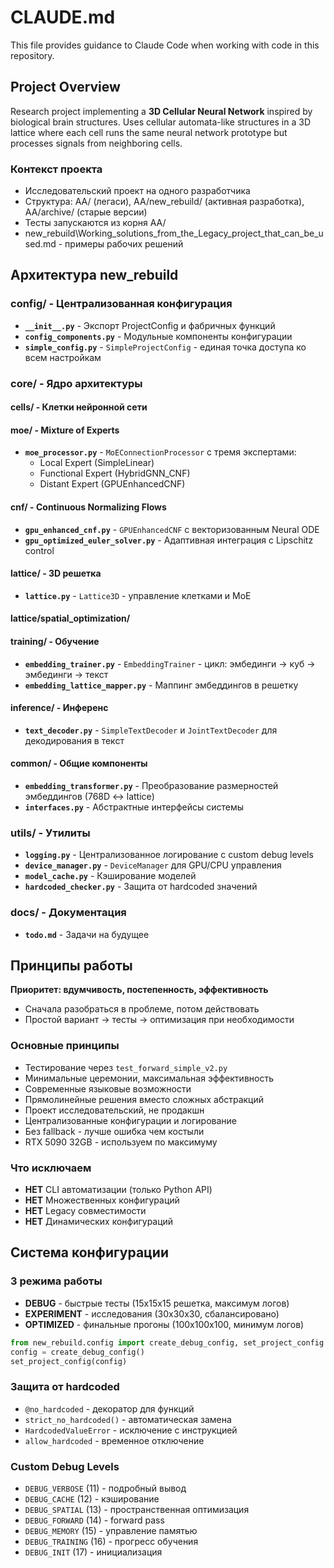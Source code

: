# CLAUDE.md

This file provides guidance to Claude Code when working with code in this repository.

## Project Overview

Research project implementing a **3D Cellular Neural Network** inspired by biological brain structures. Uses cellular automata-like structures in a 3D lattice where each cell runs the same neural network prototype but processes signals from neighboring cells.

### Контекст проекта

- Исследовательский проект на одного разработчика
- Структура: AA/ (легаси), AA/new_rebuild/ (активная разработка), AA/archive/ (старые версии)
- Тесты запускаются из корня AA/
- new_rebuild\Working_solutions_from_the_Legacy_project_that_can_be_used.md - примеры рабочих решений

## Архитектура new_rebuild

### config/ - Централизованная конфигурация

- **`__init__.py`** - Экспорт ProjectConfig и фабричных функций
- **`config_components.py`** - Модульные компоненты конфигурации
- **`simple_config.py`** - `SimpleProjectConfig` - единая точка доступа ко всем настройкам

### core/ - Ядро архитектуры

#### cells/ - Клетки нейронной сети

#### moe/ - Mixture of Experts

- **`moe_processor.py`** - `MoEConnectionProcessor` с тремя экспертами:
  - Local Expert (SimpleLinear)
  - Functional Expert (HybridGNN_CNF)
  - Distant Expert (GPUEnhancedCNF)

#### cnf/ - Continuous Normalizing Flows

- **`gpu_enhanced_cnf.py`** - `GPUEnhancedCNF` с векторизованным Neural ODE
- **`gpu_optimized_euler_solver.py`** - Адаптивная интеграция с Lipschitz control

#### lattice/ - 3D решетка

- **`lattice.py`** - `Lattice3D` - управление клетками и MoE

#### lattice/spatial_optimization/

#### training/ - Обучение

- **`embedding_trainer.py`** - `EmbeddingTrainer` - цикл: эмбединги → куб → эмбединги → текст
- **`embedding_lattice_mapper.py`** - Маппинг эмбеддингов в решетку

#### inference/ - Инференс

- **`text_decoder.py`** - `SimpleTextDecoder` и `JointTextDecoder` для декодирования в текст

#### common/ - Общие компоненты

- **`embedding_transformer.py`** - Преобразование размерностей эмбеддингов (768D ↔ lattice)
- **`interfaces.py`** - Абстрактные интерфейсы системы

### utils/ - Утилиты

- **`logging.py`** - Централизованное логирование с custom debug levels
- **`device_manager.py`** - `DeviceManager` для GPU/CPU управления
- **`model_cache.py`** - Кэширование моделей
- **`hardcoded_checker.py`** - Защита от hardcoded значений

### docs/ - Документация

- **`todo.md`** - Задачи на будущее

## Принципы работы

**Приоритет: вдумчивость, постепенность, эффективность**

- Сначала разобраться в проблеме, потом действовать
- Простой вариант → тесты → оптимизация при необходимости

### Основные принципы

- Тестирование через `test_forward_simple_v2.py`
- Минимальные церемонии, максимальная эффективность
- Современные языковые возможности
- Прямолинейные решения вместо сложных абстракций
- Проект исследовательский, не продакшн
- Централизованные конфигурации и логирование
- Без fallback - лучше ошибка чем костыли
- RTX 5090 32GB - используем по максимуму

### Что исключаем

- **НЕТ** CLI автоматизации (только Python API)
- **НЕТ** Множественных конфигураций
- **НЕТ** Legacy совместимости
- **НЕТ** Динамических конфигураций

## Система конфигурации

### 3 режима работы

- **DEBUG** - быстрые тесты (15x15x15 решетка, максимум логов)
- **EXPERIMENT** - исследования (30x30x30, сбалансировано)
- **OPTIMIZED** - финальные прогоны (100x100x100, минимум логов)

```python
from new_rebuild.config import create_debug_config, set_project_config
config = create_debug_config()
set_project_config(config)
```

### Защита от hardcoded

- `@no_hardcoded` - декоратор для функций
- `strict_no_hardcoded()` - автоматическая замена
- `HardcodedValueError` - исключение с инструкцией
- `allow_hardcoded` - временное отключение

### Custom Debug Levels

- `DEBUG_VERBOSE` (11) - подробный вывод
- `DEBUG_CACHE` (12) - кэширование
- `DEBUG_SPATIAL` (13) - пространственная оптимизация
- `DEBUG_FORWARD` (14) - forward pass
- `DEBUG_MEMORY` (15) - управление памятью
- `DEBUG_TRAINING` (16) - прогресс обучения
- `DEBUG_INIT` (17) - инициализация
